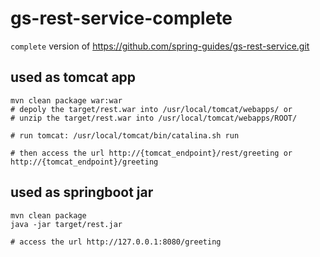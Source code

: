 # gs-rest-service-complete

`complete` version of https://github.com/spring-guides/gs-rest-service.git

## used as tomcat app

```
mvn clean package war:war
# depoly the target/rest.war into /usr/local/tomcat/webapps/ or
# unzip the target/rest.war into /usr/local/tomcat/webapps/ROOT/

# run tomcat: /usr/local/tomcat/bin/catalina.sh run

# then access the url http://{tomcat_endpoint}/rest/greeting or http://{tomcat_endpoint}/greeting
```

## used as springboot jar

```
mvn clean package
java -jar target/rest.jar

# access the url http://127.0.0.1:8080/greeting
```
